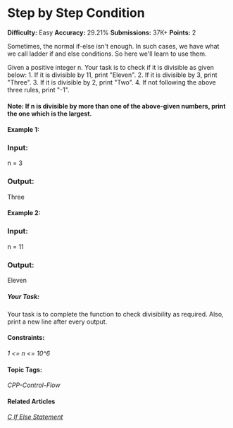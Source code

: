 # Step by Step Condition

**Difficulty:** Easy    **Accuracy:** 29.21%    **Submissions:** 37K+   **Points:** 2

Sometimes, the normal if-else isn't enough. In such cases, we have what we call ladder if and else conditions. So here we'll learn to use them.

Given a positive integer n. Your task is to check if it is divisible as given below:
    1. If it is divisible by 11, print "Eleven".
    2. If it is divisible by 3, print "Three".
    3. If it is divisible by 2, print "Two".
    4. If not following the above three rules, print "-1".

#### Note: If n is divisible by more than one of the above-given numbers, print the one which is the largest.

#### Example 1:

### Input:
n = 3

### Output:
Three

#### Example 2:

### Input:
n = 11

### Output:
Eleven

##### Your Task:
Your task is to complete the function to check divisibility as required. Also, print a new line after every output.

#### Constraints:
*1 <= n <= 10^6*


#### Topic Tags:
*CPP-Control-Flow*

#### Related Articles
[*C If Else Statement*](https://www.geeksforgeeks.org/c-if-else-statement/)